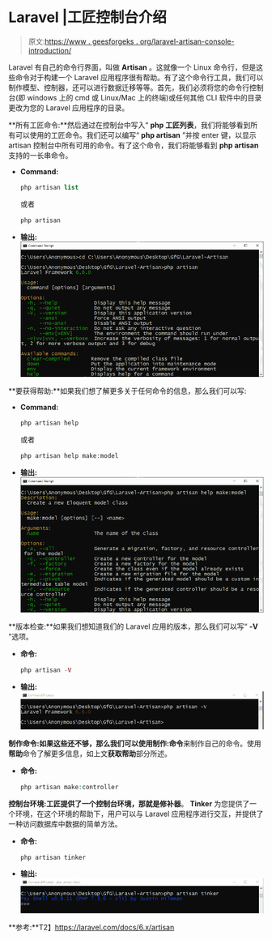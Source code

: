 # Laravel |工匠控制台介绍

> 原文:[https://www . geesforgeks . org/laravel-artisan-console-introduction/](https://www.geeksforgeeks.org/laravel-artisan-console-introduction/)

Laravel 有自己的命令行界面，叫做 **Artisan** 。这就像一个 Linux 命令行，但是这些命令对于构建一个 Laravel 应用程序很有帮助。有了这个命令行工具，我们可以制作模型、控制器，还可以进行数据迁移等等。首先，我们必须将您的命令行控制台(即 windows 上的 cmd 或 Linux/Mac 上的终端)或任何其他 CLI 软件中的目录更改为您的 Laravel 应用程序的目录。

**所有工匠命令:**然后通过在控制台中写入“ **php 工匠列表**，我们将能够看到所有可以使用的工匠命令。我们还可以编写“ **php artisan** ”并按 enter 键，以显示 artisan 控制台中所有可用的命令。有了这个命令，我们将能够看到 **php artisan** 支持的一长串命令。

*   **Command:**

    ```php
    php artisan list
    ```

    或者

    ```php
    php artisan
    ```

*   **输出:**
    ![](img/d9bc7541caf26c3fd307a22bc3a502ae.png)

**要获得帮助:**如果我们想了解更多关于任何命令的信息，那么我们可以写:

*   **Command:**

    ```php
    php artisan help
    ```

    或者

    ```php
    php artisan help make:model
    ```

*   **输出:**
    ![](img/cfba749bddca93aa108f23e7f22ea0e3.png)

**版本检查:**如果我们想知道我们的 Laravel 应用的版本，那么我们可以写“ **-V** ”选项。

*   **命令:**

    ```php
    php artisan -V
    ```

*   **输出:**
    ![](img/b5bb00a4141d8b86e5effd8177018a85.png)

**制作命令:**如果这些还不够，那么我们可以使用**制作:命令**来制作自己的命令。使用**帮助**命令了解更多信息，如上文**获取帮助**部分所述。

*   **命令:**

    ```php
    php artisan make:controller
    ```

**控制台环境:**工匠提供了一个控制台环境，那就是**修补器**。 **Tinker** 为您提供了一个环境，在这个环境的帮助下，用户可以与 Laravel 应用程序进行交互，并提供了一种访问数据库中数据的简单方法。

*   **命令:**

    ```php
    php artisan tinker
    ```

*   **输出:**
    ![](img/18d8208359b14908478fe8b2436c45f1.png)

**参考:**T2】https://laravel.com/docs/6.x/artisan